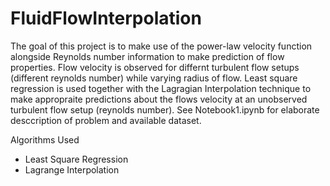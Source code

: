 # FluidFlowInterpolation
The goal of this project is to make use of the power-law velocity function alongside Reynolds number information to make prediction of flow properties. Flow velocity is observed for differnt turbulent flow setups (different reynolds number) while varying radius of flow. Least square regression is used together with the Lagragian Interpolation technique to make appropraite predictions about the flows velocity at an unobserved turbulent flow setup (reynolds number).
See Notebook1.ipynb for elaborate desccription of problem and available dataset.

Algorithms Used
- Least Square Regression
- Lagrange Interpolation
